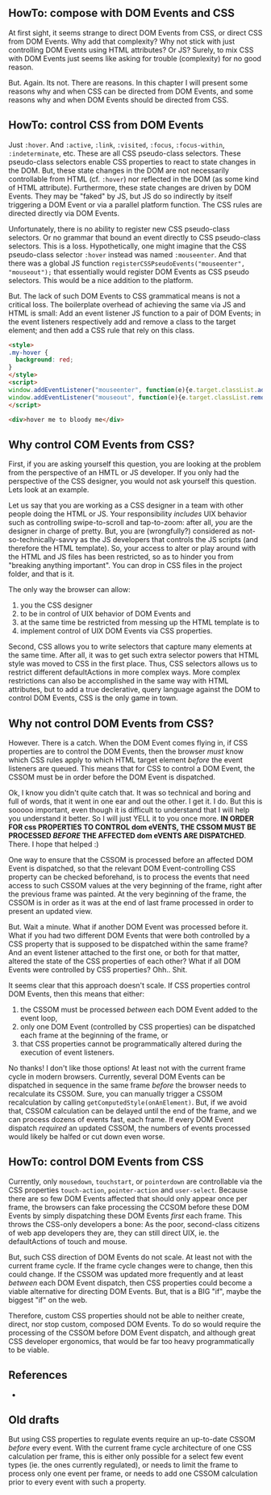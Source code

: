 ## HowTo: compose with DOM Events and CSS

At first sight, it seems strange to direct DOM Events from CSS, or direct CSS from DOM Events. 
Why add that complexity? Why not stick with just controlling DOM Events using HTML attributes? Or JS?
Surely, to mix CSS with DOM Events just seems like asking for trouble (complexity) for no good reason.

But. Again. Its not. There are reasons. In this chapter I will present some reasons why and when CSS 
can be directed from DOM Events, and some reasons why and when DOM Events should be directed from CSS.

## HowTo: control CSS from DOM Events

Just `:hover`. And `:active`, `:link`, `:visited`, `:focus`, `:focus-within`, `:indeterminate`, etc.
These are all CSS pseudo-class selectors. These pseudo-class selectors enable CSS properties to 
react to state changes in the DOM. But, these state changes in the DOM are not necessarily controllable
from HTML (cf. `:hover`) nor reflected in the DOM (as some kind of HTML attribute). 
Furthermore, these state changes are driven by DOM Events. They may be "faked" by JS, but 
JS do so indirectly by itself triggering a DOM Event or via a parallel platform function.
The CSS rules are directed directly via DOM Events.

Unfortunately, there is no ability to register new CSS pseudo-class selectors.
Or no grammar that bound an event directly to CSS pseudo-class selectors. This is a loss.
Hypothetically, one might imagine that the CSS pseudo-class selector `:hover` instead was named 
`:mouseenter`. And that there was a global JS function 
`registerCSSPseudoEvents("mouseenter", "mouseout");` that essentially would register DOM Events
as CSS pseudo selectors. This would be a nice addition to the platform. 

But. The lack of such DOM Events to CSS grammatical means is not a critical loss. 
The boilerplate overhead of achieving the same via JS and HTML is small: Add an event listener 
JS function to a pair of DOM Events; in the event listeners respectively add and remove a class 
to the target element; and then add a CSS rule that rely on this class.

```html
<style>
.my-hover {
  background: red;
}
</style>
<script>
window.addEventListener("mouseenter", function(e){e.target.classList.add("my-hover")});
window.addEventListener("mouseout", function(e){e.target.classList.remove("my-hover")});
</script>

<div>hover me to bloody me</div>
```

## Why control COM Events from CSS?

First, if you are asking yourself this question, you are looking at the problem from the perspective 
of an HMTL or JS developer. If you only had the perspective of the CSS designer, you would not ask 
yourself this question. Lets look at an example. 

Let us say that you are working as a CSS designer in a team
with other people doing the HTML or JS. Your responsibility *includes* UIX behavior such as controlling
swipe-to-scroll and tap-to-zoom: after all, *you* are the designer in charge of pretty. 
But, you are (wrongfully?) considered as not-so-technically-savvy as the JS developers that controls 
the JS scripts (and therefore the HTML template). So, your access to alter or play around with the HTML
and JS files has been restricted, so as to hinder you from "breaking anything important". You can drop 
in CSS files in the project folder, and that is it. 

The only way the browser can allow:
1. you the CSS designer 
2. to be in control of UIX behavior of DOM Events and 
3. at the same time be restricted from messing up the HTML template is to 
4. implement control of UIX DOM Events via CSS properties.                                   
                                                  
Second, CSS allows you to write selectors that capture many elements at the same time. 
After all, it was to get such extra selector powers that HTML style was moved to CSS in the first place.
Thus, CSS selectors allows us to restrict different defaultActions in more complex ways.
More complex restrictions can also be accomplished in the same way with HTML attributes, but 
to add a true declerative, query language against the DOM to control DOM Events, CSS is the only game 
in town. 

## Why not control DOM Events from CSS?

However. There is a catch. When the DOM Event comes flying in, if CSS properties are to control
the DOM Events, then the browser *must* know which CSS rules apply to which HTML target element 
*before* the event listeners are queued. This means that for CSS to control a DOM Event, the 
CSSOM must be in order before the DOM Event is dispatched.

Ok, I know you didn't quite catch that. It was so technical and boring and full of words, that it went
in one ear and out the other. I get it. I do. But this is sooooo important, even though it is difficult
to understand that I will help you understand it better. So I will just YELL it to you once more.
**IN ORDER FOR css PROPERTIES TO CONTROL dom eVENTS, THE CSSOM MUST BE PROCESSED *BEFORE* THE AFFECTED
dom eVENTS ARE DISPATCHED**. There. I hope that helped :)

One way to ensure that the CSSOM is processed before an affected DOM Event is dispatched, 
so that the relevant DOM Event-controlling CSS property can be checked beforehand, 
is to process the events that need access to such CSSOM values at the very beginning of the frame, 
right after the previous frame was painted. At the very beginning of the frame, 
the CSSOM is in order as it was at the end of last frame processed in order to present an updated view.

But. Wait a minute. What if another DOM Event was processed before it. What if you had two different DOM
Events that were both controlled by a CSS property that is supposed to be dispatched within the same frame?
And an event listener attached to the first one, or both for that matter, altered the state of the CSS
properties of each other? What if all DOM Events were controlled by CSS properties? Ohh.. Shit.

It seems clear that this approach doesn't scale. If CSS properties control DOM Events, then this means 
that either: 
1. the CSSOM must be processed *between* each DOM Event added to the event loop, 
2. only one DOM Event (controlled by CSS properties) can be dispatched each frame at the beginning
   of the frame, or
3. that CSS properties cannot be programmatically altered during the execution of event listeners.

No thanks! I don't like those options! At least not with the current frame cycle in modern browsers.
Currently, several DOM Events can be dispatched in sequence in the same frame *before* the browser needs 
to recalculate its CSSOM. Sure, you can manually trigger a CSSOM recalculation by calling 
`getComputedStyle(onAnElement)`. But, if we avoid that, CSSOM calculation can be delayed until the
end of the frame, and we can process dozens of events fast, each frame. If every DOM Event dispatch 
*required* an updated CSSOM, the numbers of events processed would likely be halfed or cut down even 
worse.

## HowTo: control DOM Events from CSS

Currently, only `mousedown`, `touchstart`, or `pointerdown` are controllable via the CSS properties 
`touch-action`, `pointer-action` and `user-select`. Because there are so few DOM Events affected that
should only appear once per frame, the browsers can fake processing the CCSOM before these DOM Events
by simply dispatching these DOM Events *first* each frame. This throws the CSS-only
developers a bone: As the poor, second-class citizens of web app developers they are, they can still
direct UIX, ie. the defaultActions of touch and mouse.

But, such CSS direction of DOM Events do not scale. At least not with the current frame cycle.
If the frame cycle changes were to change, then this could change. 
If the CSSOM was updated more frequently and at least *between* each DOM Event dispatch, 
then CSS properties could become a viable alternative for directing DOM Events.
But, that is a BIG "if", maybe the biggest "if" on the web. 

Therefore, custom CSS properties should not be able to neither create, direct, nor stop custom, composed 
DOM Events. To do so would require the processing of the CSSOM before DOM Event dispatch, and 
although great CSS developer ergonomics, that would be far too heavy programmatically to be viable.
   
## References

 * 

## Old drafts

But using CSS properties to regulate events require an up-to-date CSSOM *before* every event.
With the current frame cycle architecture of one CSS calculation per frame, this is either only possible
for a select few event types (ie. the ones currently regulated), or needs to limit the frame to process 
only one event per frame, or needs to add one CSSOM calculation prior to every event with such a property.
